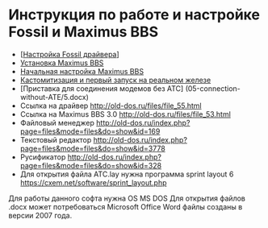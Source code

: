 # Инструкция по работе и настройке Fossil и Maximus BBS
- [[Настройка Fossil драйвера](01-fossil/1.docx)]
- [Установка Maximus BBS](02-Maximus-BBS-install/2.docx)
- [Начальная настройка Maximus BBS](03-Maximus-BBS-setup/3.docx)
- [Кастомитизация и первый запуск на реальном железе](04-first-run/4.docx)
- [Приставка для соединения модемов без АТС] (05-connection-without-ATE/5.docx)
- Ссылка на драйвер http://old-dos.ru/files/file_55.html
- Ссылка на Maximus BBS 3.0 http://old-dos.ru/files/file_53.html
- Файловый менеджер http://old-dos.ru/index.php?page=files&mode=files&do=show&id=169
- Текстовый редактор http://old-dos.ru/index.php?page=files&mode=files&do=show&id=3778
- Русификатор http://old-dos.ru/index.php?page=files&mode=files&do=show&id=328
- Для открытия файла АТС.lay нужна программа sprint layout 6 https://cxem.net/software/sprint_layout.php

Для работы данного софта нужна OS MS DOS
Для открытия файлов .docx может потребоваться Microsoft Office Word файлы созданы в версии 2007 года.
